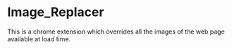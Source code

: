 # Image_Replacer
This is a chrome extension which overrides all the images of the web page available at load time.
